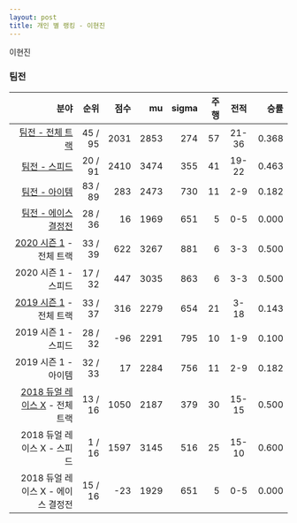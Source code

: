 ```yaml
---
layout: post
title: 개인 별 랭킹 - 이현진
---
```


이현진


### 팀전

| 분야 | 순위 | 점수 | mu | sigma | 주행 | 전적 | 승률 |
|---:|---:|---:|---:|---:|---:|:---:|---:|
| [팀전 - 전체 트랙](../team-full) | 45 / 95 | 2031 | 2853 | 274 | 57 | 21-36 | 0.368 |
| [팀전 - 스피드](../team-speed) | 20 / 91 | 2410 | 3474 | 355 | 41 | 19-22 | 0.463 |
| [팀전 - 아이템](../team-item) | 83 / 89 | 283 | 2473 | 730 | 11 | 2-9 | 0.182 |
| [팀전 - 에이스 결정전](../team-ace) | 28 / 36 | 16 | 1969 | 651 | 5 | 0-5 | 0.000 |
| [2020 시즌 1](../teams-t2020_1) - 전체 트랙 | 33 / 39 | 622 | 3267 | 881 | 6 | 3-3 | 0.500 |
| 2020 시즌 1 - 스피드 | 17 / 32 | 447 | 3035 | 863 | 6 | 3-3 | 0.500 |
| [2019 시즌 1](../teams-t2019_1) - 전체 트랙 | 33 / 37 | 316 | 2279 | 654 | 21 | 3-18 | 0.143 |
| 2019 시즌 1 - 스피드 | 28 / 32 | -96 | 2291 | 795 | 10 | 1-9 | 0.100 |
| 2019 시즌 1 - 아이템 | 32 / 33 | 17 | 2284 | 756 | 11 | 2-9 | 0.182 |
| [2018 듀얼 레이스 X](../teams-t2018_2) - 전체 트랙 | 13 / 16 | 1050 | 2187 | 379 | 30 | 15-15 | 0.500 |
| 2018 듀얼 레이스 X - 스피드 | 1 / 16 | 1597 | 3145 | 516 | 25 | 15-10 | 0.600 |
| 2018 듀얼 레이스 X - 에이스 결정전 | 15 / 16 | -23 | 1929 | 651 | 5 | 0-5 | 0.000 |
